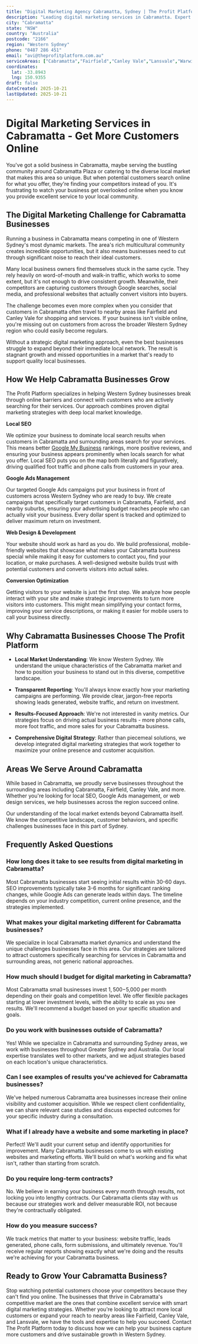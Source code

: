 ```yaml
---
title: "Digital Marketing Agency Cabramatta, Sydney | The Profit Platform"
description: "Leading digital marketing services in Cabramatta. Expert SEO, Google Ads & web design for Western Sydney businesses. Call 0487 286 451 for a free consultation."
city: "Cabramatta"
state: "NSW"
country: "Australia"
postcode: "2166"
region: "Western Sydney"
phone: "0487 286 451"
email: "avi@theprofitplatform.com.au"
serviceAreas: ["Cabramatta","Fairfield","Canley Vale","Lansvale","Warwick Farm"]
coordinates:
  lat: -33.8943
  lng: 150.9355
draft: false
dateCreated: 2025-10-21
lastUpdated: 2025-10-21
---
```


<script type="application/ld+json">
{
  "@context": "https://schema.org",
  "@type": "LocalBusiness",
  "@id": "https://theprofitplatform.com.au/locations/cabramatta/",
  "name": "The Profit Platform",
  "description": "Leading digital marketing services in Cabramatta. Expert SEO, Google Ads & web design for Western Sydney businesses. Call 0487 286 451 for a free consultation.",
  "url": "https://theprofitplatform.com.au/locations/cabramatta/",
  "telephone": "0487 286 451",
  "email": "avi@theprofitplatform.com.au",
  "address": {
    "@type": "PostalAddress",
    "addressLocality": "Cabramatta",
    "addressRegion": "NSW",
    "postalCode": "2166",
    "addressCountry": "AU"
  },
  "areaServed": {
    "@type": "City",
    "name": "Cabramatta"
  },
  "priceRange": "$$",
  "openingHours": "Mo-Fr 09:00-18:00",
  "sameAs": [
    "https://www.facebook.com/theprofitplatform",
    "https://www.linkedin.com/company/theprofitplatform",
    "https://twitter.com/profitplatform"
  ],
  "geo": {
    "@type": "GeoCoordinates"
  }
}
</script>


# Digital Marketing Services in Cabramatta - Get More Customers Online

You've got a solid business in Cabramatta, maybe serving the bustling community around Cabramatta Plaza or catering to the diverse local market that makes this area so unique. But when potential customers search online for what you offer, they're finding your competitors instead of you. It's frustrating to watch your business get overlooked online when you know you provide excellent service to your local community.

## The Digital Marketing Challenge for Cabramatta Businesses

Running a business in Cabramatta means competing in one of Western Sydney's most dynamic markets. The area's rich multicultural community creates incredible opportunities, but it also means businesses need to cut through significant noise to reach their ideal customers.

Many local business owners find themselves stuck in the same cycle. They rely heavily on word-of-mouth and walk-in traffic, which works to some extent, but it's not enough to drive consistent growth. Meanwhile, their competitors are capturing customers through Google searches, social media, and professional websites that actually convert visitors into buyers.

The challenge becomes even more complex when you consider that customers in Cabramatta often travel to nearby areas like Fairfield and Canley Vale for shopping and services. If your business isn't visible online, you're missing out on customers from across the broader Western Sydney region who could easily become regulars.

Without a strategic digital marketing approach, even the best businesses struggle to expand beyond their immediate local network. The result is stagnant growth and missed opportunities in a market that's ready to support quality local businesses.

## How We Help Cabramatta Businesses Grow

The Profit Platform specializes in helping Western Sydney businesses break through online barriers and connect with customers who are actively searching for their services. Our approach combines proven digital marketing strategies with deep local market knowledge.

**Local SEO**

We optimize your business to dominate local search results when customers in Cabramatta and surrounding areas search for your services. This means better [Google My Business](/blog/how-to-optimise-your-google-business-profile-for-sydney-local-search-in-2025/) rankings, more positive reviews, and ensuring your business appears prominently when locals search for what you offer. Local SEO puts you on the map both literally and figuratively, driving qualified foot traffic and phone calls from customers in your area.

**Google Ads Management**

Our targeted Google Ads campaigns put your business in front of customers across Western Sydney who are ready to buy. We create campaigns that specifically target customers in Cabramatta, Fairfield, and nearby suburbs, ensuring your advertising budget reaches people who can actually visit your business. Every dollar spent is tracked and optimized to deliver maximum return on investment.

**Web Design & Development**

Your website should work as hard as you do. We build professional, mobile-friendly websites that showcase what makes your Cabramatta business special while making it easy for customers to contact you, find your location, or make purchases. A well-designed website builds trust with potential customers and converts visitors into actual sales.

**Conversion Optimization**

Getting visitors to your website is just the first step. We analyze how people interact with your site and make strategic improvements to turn more visitors into customers. This might mean simplifying your contact forms, improving your service descriptions, or making it easier for mobile users to call your business directly.

## Why Cabramatta Businesses Choose The Profit Platform

- **Local Market Understanding**: We know Western Sydney. We understand the unique characteristics of the Cabramatta market and how to position your business to stand out in this diverse, competitive landscape.

- **Transparent Reporting**: You'll always know exactly how your marketing campaigns are performing. We provide clear, jargon-free reports showing leads generated, website traffic, and return on investment.

- **Results-Focused Approach**: We're not interested in vanity metrics. Our strategies focus on driving actual business results - more phone calls, more foot traffic, and more sales for your Cabramatta business.

- **Comprehensive Digital Strategy**: Rather than piecemeal solutions, we develop integrated digital marketing strategies that work together to maximize your online presence and customer acquisition.


## Areas We Serve Around Cabramatta

While based in Cabramatta, we proudly serve businesses throughout the surrounding areas including Cabramatta, Fairfield, Canley Vale, and more. Whether you're looking for local SEO, Google Ads management, or web design services, we help businesses across the region succeed online.

Our understanding of the local market extends beyond Cabramatta itself. We know the competitive landscape, customer behaviors, and specific challenges businesses face in this part of Sydney.


## Frequently Asked Questions

### How long does it take to see results from digital marketing in Cabramatta?

Most Cabramatta businesses start seeing initial results within 30-60 days. SEO improvements typically take 3-6 months for significant ranking changes, while Google Ads can generate leads within days. The timeline depends on your industry competition, current online presence, and the strategies implemented.

### What makes your digital marketing different for Cabramatta businesses?

We specialize in local Cabramatta market dynamics and understand the unique challenges businesses face in this area. Our strategies are tailored to attract customers specifically searching for services in Cabramatta and surrounding areas, not generic national approaches.

### How much should I budget for digital marketing in Cabramatta?

Most Cabramatta small businesses invest $1,500-$5,000 per month depending on their goals and competition level. We offer flexible packages starting at lower investment levels, with the ability to scale as you see results. We'll recommend a budget based on your specific situation and goals.

### Do you work with businesses outside of Cabramatta?

Yes! While we specialize in Cabramatta and surrounding Sydney areas, we work with businesses throughout Greater Sydney and Australia. Our local expertise translates well to other markets, and we adjust strategies based on each location's unique characteristics.

### Can I see examples of results you've achieved for Cabramatta businesses?

We've helped numerous Cabramatta area businesses increase their online visibility and customer acquisition. While we respect client confidentiality, we can share relevant case studies and discuss expected outcomes for your specific industry during a consultation.

### What if I already have a website and some marketing in place?

Perfect! We'll audit your current setup and identify opportunities for improvement. Many Cabramatta businesses come to us with existing websites and marketing efforts. We'll build on what's working and fix what isn't, rather than starting from scratch.

### Do you require long-term contracts?

No. We believe in earning your business every month through results, not locking you into lengthy contracts. Our Cabramatta clients stay with us because our strategies work and deliver measurable ROI, not because they're contractually obligated.

### How do you measure success?

We track metrics that matter to your business: website traffic, leads generated, phone calls, form submissions, and ultimately revenue. You'll receive regular reports showing exactly what we're doing and the results we're achieving for your Cabramatta business.

## Ready to Grow Your Cabramatta Business?

Stop watching potential customers choose your competitors because they can't find you online. The businesses that thrive in Cabramatta's competitive market are the ones that combine excellent service with smart digital marketing strategies. Whether you're looking to attract more local customers or expand your reach to nearby areas like Fairfield, Canley Vale, and Lansvale, we have the tools and expertise to help you succeed. Contact The Profit Platform today to discuss how we can help your business capture more customers and drive sustainable growth in Western Sydney.